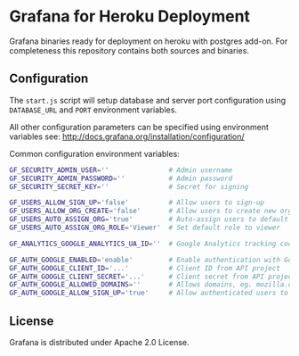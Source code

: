 Grafana for Heroku Deployment
=============================

Grafana binaries ready for deployment on heroku with postgres add-on.
For completeness this repository contains both sources and binaries.

Configuration
-------------
The `start.js` script will setup database and server port configuration using
`DATABASE_URL` and `PORT` environment variables.

All other configuration parameters can  be specified using environment variables
see: http://docs.grafana.org/installation/configuration/

Common configuration environment variables:
```bash
GF_SECURITY_ADMIN_USER=''               # Admin username
GF_SECURITY_ADMIN_PASSWORD=''           # Admin password
GF_SECURITY_SECRET_KEY=''               # Secret for signing

GF_USERS_ALLOW_SIGN_UP='false'          # Allow users to sign-up
GF_USERS_ALLOW_ORG_CREATE='false'       # Allow users to create new orgs
GF_USERS_AUTO_ASSIGN_ORG='true'         # Auto-assign users to default org
GF_USERS_AUTO_ASSIGN_ORG_ROLE='Viewer'  # Set default role to viewer

GF_ANALYTICS_GOOGLE_ANALYTICS_UA_ID=''  # Google Analytics tracking code

GF_AUTH_GOOGLE_ENABLED='enable'         # Enable authentication with Google
GF_AUTH_GOOGLE_CLIENT_ID='...'          # Client ID from API project
GF_AUTH_GOOGLE_CLIENT_SECRET='...'      # Client secret from API project
GF_AUTH_GOOGLE_ALLOWED_DOMAINS=''       # Allows domains, eg. mozilla.com
GF_AUTH_GOOGLE_ALLOW_SIGN_UP='true'     # Allow authenticated users to sign-up
```

License
-------
Grafana is distributed under Apache 2.0 License.
